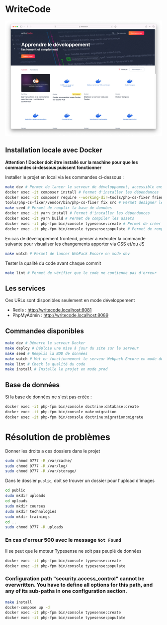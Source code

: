 # WriteCode

![Screenshoit](screenshot.png)

## Installation locale avec Docker

**Attention ! Docker doit être installé sur la machine pour que les commandes ci-dessous puissent fonctionner**

Installer le projet en local via les commandes ci-dessous :

```bash
make dev # Permet de lancer le serveur de développement, accessible ensuite sur http://writecode.localhost:8080 ou http://localhost:8080
docker exec -it composer install # Permet d'installer les dépendances
docker exec -it composer require --working-dir=tools/php-cs-fixer friendsofphp/php-cs-fixer -W # Permet d'installer PHP-CS-Fixer
tools/php-cs-fixer/vendor/bin/php-cs-fixer fix src # Permet designer le dossier à fixer
make seed # Permet de remplir la base de données
docker exec -it yarn install # Permet d'installer les dépendances
docker exec -it yarn build # Permet de compiler les assets
docker exec -it php-fpm bin/console typesense:create # Permet de créer la base de données Typesense
docker exec -it php-fpm bin/console typesense:populate # Permet de remplir la base de données Typesense
```


En cas de développement frontend, penser à exécuter la commande suivante pour visualiser les changements apporter via CSS et/ou JS
```bash
make watch # Permet de lancer WebPack Encore en mode dev
```

Tester la qualité du code avant chaque commit
```bash
make lint # Permet de vérifier que le code ne contienne pas d'erreur
```

## Les services

Ces URLs sont disponibles seulement en mode développement

* Redis : http://writecode.localhost:8081
* PhpMyAdmin : http://writecode.localhost:8089


## Commandes disponibles

```bash
make dev # Démarre le serveur Docker
make deploy # Déploie une mise à jour du site sur le serveur
make seed # Remplis la BDD de données
make watch # Met en fonctionnement le serveur Webpack Encore en mode dev
make lint # Check la qualité du code
make install # Installe le projet en mode prod
```

## Base de données
Si la base de données ne s'est pas créée :

```bash
docker exec -it php-fpm bin/console doctrine:database:create
docker exec -it php-fpm bin/console make:migration
docker exec -it php-fpm bin/console doctrine:migration:migrate
```


# Résolution de problèmes

Donner les droits a ces dossiers dans le projet

```bash
sudo chmod 0777 -R /var/cache/
sudo chmod 0777 -R /var/log/
sudo chmod 0777 -R /var/storage/
```

Dans le dossier `public`, doit se trouver un dossier pour l'upload d'images

```bash
cd public
sudo mkdir uploads
cd uploads
sudo mkdir courses
sudo mkdir technologies
sudo mkdir trainings
cd ..
sudo chmod 0777 -R uploads
```

### En cas d'erreur 500 avec le message `Not Found`

Il se peut que le moteur Typesense ne soit pas peuplé de données

```bash
docker exec -it php-fpm bin/console typesense:create
docker exec -it php-fpm bin/console typesense:populate
```

### Configuration path "security.access_control" cannot be overwritten. You have to define all options for this path, and any of its sub-paths in one configuration section.

```bash
make install
docker-compose up -d
docker exec -it php-fpm bin/console typesense:create
docker exec -it php-fpm bin/console typesense:populate
```
